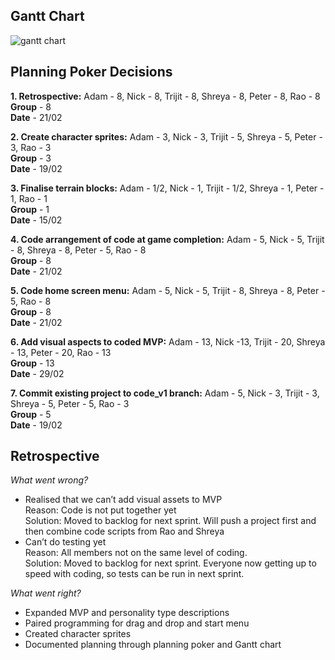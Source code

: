 ## Gantt Chart

![gantt chart](https://github.com/NickTyphoon/SEM-Group-8/assets/100342481/001d5caf-165f-4d46-a3c0-d0b249ab5739)

## Planning Poker Decisions

**1. Retrospective:**
Adam - 8, Nick - 8, Trijit - 8, Shreya - 8, Peter - 8, Rao - 8 \
**Group** - 8 \
**Date** - 21/02

**2. Create character sprites:**
Adam - 3, Nick - 3, Trijit - 5, Shreya - 5, Peter - 3, Rao - 3 \
**Group** - 3  
**Date** - 19/02 

**3. Finalise terrain blocks:**
Adam - 1/2, Nick - 1, Trijit - 1/2, Shreya - 1, Peter - 1, Rao - 1 \
**Group** - 1  
**Date** - 15/02 

**4. Code arrangement of code at game completion:**
Adam - 5, Nick - 5, Trijit - 8, Shreya - 8, Peter - 5, Rao - 8 \
**Group** - 8  
**Date** - 21/02 

**5. Code home screen menu:**
Adam - 5, Nick - 5, Trijit - 8, Shreya - 8, Peter - 5, Rao - 8 \
**Group** - 8  
**Date** - 21/02 

**6. Add visual aspects to coded MVP:**
Adam - 13, Nick -13, Trijit - 20, Shreya - 13, Peter - 20, Rao - 13 \
**Group** - 13  
**Date** - 29/02 

**7. Commit existing project to code_v1 branch:**
Adam - 5, Nick - 3, Trijit - 3, Shreya - 5, Peter - 5, Rao - 3 \
**Group** - 5  
**Date** - 19/02 

## Retrospective
*_What went wrong?_* 
- Realised that we can’t add visual assets to MVP  
  Reason: Code is not put together yet \
  Solution: Moved to backlog for next sprint. Will push a project first and then combine code scripts from Rao and Shreya 
- Can’t do testing yet  
  Reason: All members not on the same level of coding. \
  Solution: Moved to backlog for next sprint. Everyone now getting up to speed with coding, so tests can be run in next sprint. 

*_What went right?_*   
- Expanded MVP and personality type descriptions
- Paired programming for drag and drop and start menu
- Created character sprites
- Documented planning through planning poker and Gantt chart
